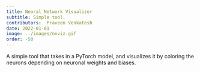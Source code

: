 ```yaml
---
title: Neural Network Visualizer 
subtitle: Simple tool.
contributors:  Praveen Venkatesh
date: 2022-01-01
image: ../images/nnviz.gif
order: -50
---
```

A simple tool that takes in a PyTorch model, and visualizes it by coloring the neurons depending on neuronal weights and biases.
